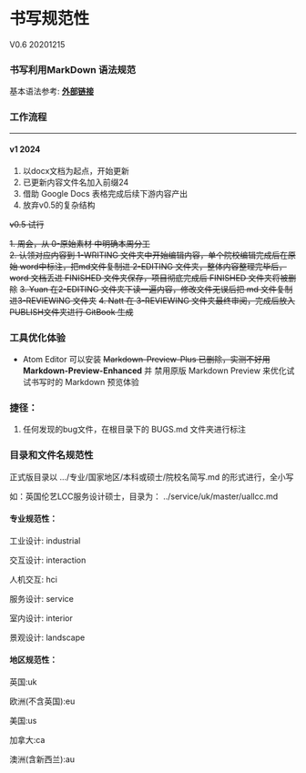 # 书写规范性  
V0.6 20201215

### 书写利用MarkDown 语法规范


基本语法参考: [**外部链接**](https://www.jianshu.com/p/191d1e21f7ed)

### 工作流程

---
#### v1 2024
1. 以docx文档为起点，开始更新
2. 已更新内容文件名加入前缀24
3. 借助 Google Docs 表格完成后续下游内容产出
4. 放弃v0.5的复杂结构


~~v0.5 试行~~

~~1. 周会，从 0-原始素材 中明确本周分工~~  
~~2. 认领对应内容到 1-WRITING 文件夹中开始编辑内容，单个院校编辑完成后在原始 word中标注，把md文件复制进 2-EDITING 文件夹，整体内容整理完毕后，word 文档丢进 FINISHED 文件夹保存，项目彻底完成后 FINISHED 文件夹将被删除~~
~~3. Yuan 在2-EDITING 文件夹下读一遍内容，修改文件无误后把 md 文件复制进3-REVIEWING 文件夹~~
~~4. Natt 在 3-REVIEWING 文件夹最终审阅，完成后放入PUBLISH文件夹进行 GitBook 生成~~

### 工具优化体验

- Atom Editor 可以安装 ~~Markdown-Preview-Plus 已删除，实测不好用~~ **Markdown-Preview-Enhanced** 并 禁用原版 Markdown Preview 来优化试试书写时的 Markdown 预览体验


### 捷径：

1. 任何发现的bug文件，在根目录下的 BUGS.md 文件夹进行标注



### 目录和文件名规范性

正式版目录以 .../专业/国家地区/本科或硕士/院校名简写.md 的形式进行，全小写

如：英国伦艺LCC服务设计硕士，目录为： ../service/uk/master/uallcc.md



#### 专业规范性：

工业设计: industrial

交互设计: interaction

人机交互: hci

服务设计: service

室内设计: interior

景观设计: landscape



#### 地区规范性：

英国:uk

欧洲(不含英国):eu

美国:us

加拿大:ca

澳洲(含新西兰):au
